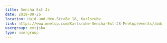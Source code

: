 ```yaml
---
title: Sencha Ext Js
date: 2019-09-26
location: Haid-und-Neu-Straße 18, Karlsruhe
link: https://www.meetup.com/Karlsruhe-Sencha-Ext-JS-Meetup/events/zbdwcpyzmbjc/
usergroup: extjska
type: usergroup
---
```

